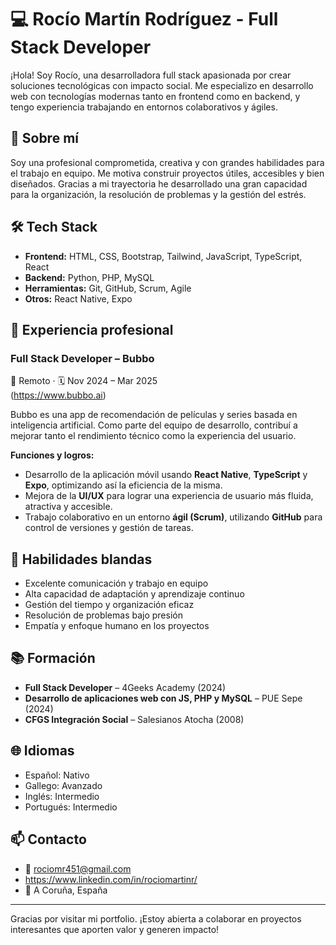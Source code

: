 # 💻 Rocío Martín Rodríguez - Full Stack Developer

¡Hola! Soy Rocío, una desarrolladora full stack apasionada por crear soluciones tecnológicas con impacto social. Me especializo en desarrollo web con tecnologías modernas tanto en frontend como en backend, y tengo experiencia trabajando en entornos colaborativos y ágiles.

## 🚀 Sobre mí

Soy una profesional comprometida, creativa y con grandes habilidades para el trabajo en equipo. Me motiva construir proyectos útiles, accesibles y bien diseñados. Gracias a mi trayectoria he desarrollado una gran capacidad para la organización, la resolución de problemas y la gestión del estrés.

## 🛠️ Tech Stack

- **Frontend:** HTML, CSS, Bootstrap, Tailwind, JavaScript, TypeScript, React
- **Backend:** Python, PHP, MySQL
- **Herramientas:** Git, GitHub, Scrum, Agile
- **Otros:** React Native, Expo

## 💼 Experiencia profesional

### **Full Stack Developer – Bubbo**  
📍 Remoto · 🗓️ Nov 2024 – Mar 2025  
(https://www.bubbo.ai)

Bubbo es una app de recomendación de películas y series basada en inteligencia artificial. Como parte del equipo de desarrollo, contribuí a mejorar tanto el rendimiento técnico como la experiencia del usuario.

**Funciones y logros:**
- Desarrollo de la aplicación móvil usando **React Native**, **TypeScript** y **Expo**, optimizando así la eficiencia de la misma.
- Mejora de la **UI/UX** para lograr una experiencia de usuario más fluida, atractiva y accesible.  
- Trabajo colaborativo en un entorno **ágil (Scrum)**, utilizando **GitHub** para control de versiones y gestión de tareas.  

## 🧠 Habilidades blandas

- Excelente comunicación y trabajo en equipo
- Alta capacidad de adaptación y aprendizaje continuo
- Gestión del tiempo y organización eficaz
- Resolución de problemas bajo presión
- Empatía y enfoque humano en los proyectos

## 📚 Formación

- **Full Stack Developer** – 4Geeks Academy (2024)
- **Desarrollo de aplicaciones web con JS, PHP y MySQL** – PUE Sepe (2024)
- **CFGS Integración Social** – Salesianos Atocha (2008)

## 🌐 Idiomas

- Español: Nativo
- Gallego: Avanzado
- Inglés: Intermedio
- Portugués: Intermedio

## 📫 Contacto

- 📧 rociomr451@gmail.com
- https://www.linkedin.com/in/rociomartinr/
- 📍 A Coruña, España

---

Gracias por visitar mi portfolio. ¡Estoy abierta a colaborar en proyectos interesantes que aporten valor y generen impacto!
